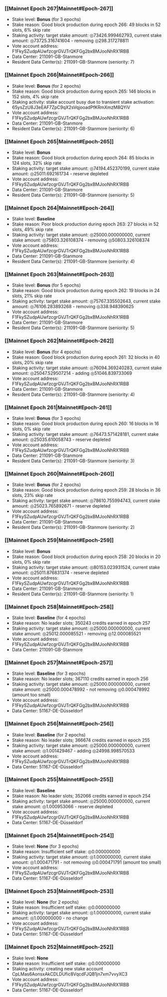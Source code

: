 ### [[Mainnet Epoch 267|Mainnet#Epoch-267]]
* Stake level: **Bonus** (for 3 epochs)
* Stake reason: Good block production during epoch 266: 49 blocks in 52 slots, 6% skip rate
* Staking activity: target stake amount: ◎73426.999462793, current stake amount: ◎73725.316741604 - removing ◎298.317278811
* Vote account address: F1FkySZudpAUwfzcgrGVJTrQKFGg2bxBMJooNhRX1RBB
* Data Center: 211091-GB-Stanmore
* Resident Data Center(s): 211091-GB-Stanmore (seniority: 7)
### [[Mainnet Epoch 266|Mainnet#Epoch-266]]
* Stake level: **Bonus** (for 2 epochs)
* Stake reason: Good block production during epoch 265: 146 blocks in 152 slots, 4% skip rate
* Staking activity: stake account busy due to transient stake activation: 65ysZzU8J3eEAF7ZpC9qX2sVqjooadPfKRmXmzM8QYiV
* Vote account address: F1FkySZudpAUwfzcgrGVJTrQKFGg2bxBMJooNhRX1RBB
* Data Center: 211091-GB-Stanmore
* Resident Data Center(s): 211091-GB-Stanmore (seniority: 6)
### [[Mainnet Epoch 265|Mainnet#Epoch-265]]
* Stake level: **Bonus**
* Stake reason: Good block production during epoch 264: 85 blocks in 124 slots, 32% skip rate
* Staking activity: target stake amount: ◎74194.452370199, current stake amount: ◎25011.692161734 - reserve depleted
* Vote account address: F1FkySZudpAUwfzcgrGVJTrQKFGg2bxBMJooNhRX1RBB
* Data Center: 211091-GB-Stanmore
* Resident Data Center(s): 211091-GB-Stanmore (seniority: 5)
### [[Mainnet Epoch 264|Mainnet#Epoch-264]]
* Stake level: **Baseline**
* Stake reason: Poor block production during epoch 263: 27 blocks in 52 slots, 49% skip rate
* Staking activity: target stake amount: ◎25000.000000000, current stake amount: ◎75803.326108374 - removing ◎50803.326108374
* Vote account address: F1FkySZudpAUwfzcgrGVJTrQKFGg2bxBMJooNhRX1RBB
* Data Center: 211091-GB-Stanmore
* Resident Data Center(s): 211091-GB-Stanmore (seniority: 4)
### [[Mainnet Epoch 263|Mainnet#Epoch-263]]
* Stake level: **Bonus** (for 5 epochs)
* Stake reason: Good block production during epoch 262: 19 blocks in 24 slots, 21% skip rate
* Staking activity: target stake amount: ◎75767.335502643, current stake amount: ◎76106.283893268 - removing ◎338.948390625
* Vote account address: F1FkySZudpAUwfzcgrGVJTrQKFGg2bxBMJooNhRX1RBB
* Data Center: 211091-GB-Stanmore
* Resident Data Center(s): 211091-GB-Stanmore (seniority: 5)
### [[Mainnet Epoch 262|Mainnet#Epoch-262]]
* Stake level: **Bonus** (for 4 epochs)
* Stake reason: Good block production during epoch 261: 32 blocks in 40 slots, 20% skip rate
* Staking activity: target stake amount: ◎76094.369240283, current stake amount: ◎25047.529507214 - adding ◎51046.839733069
* Vote account address: F1FkySZudpAUwfzcgrGVJTrQKFGg2bxBMJooNhRX1RBB
* Data Center: 211091-GB-Stanmore
* Resident Data Center(s): 211091-GB-Stanmore (seniority: 4)
### [[Mainnet Epoch 261|Mainnet#Epoch-261]]
* Stake level: **Bonus** (for 3 epochs)
* Stake reason: Good block production during epoch 260: 16 blocks in 16 slots, 0% skip rate
* Staking activity: target stake amount: ◎76473.571428181, current stake amount: ◎25035.610058743 - reserve depleted
* Vote account address: F1FkySZudpAUwfzcgrGVJTrQKFGg2bxBMJooNhRX1RBB
* Data Center: 211091-GB-Stanmore
* Resident Data Center(s): 211091-GB-Stanmore (seniority: 3)
### [[Mainnet Epoch 260|Mainnet#Epoch-260]]
* Stake level: **Bonus** (for 2 epochs)
* Stake reason: Good block production during epoch 259: 28 blocks in 36 slots, 23% skip rate
* Staking activity: target stake amount: ◎78610.755994743, current stake amount: ◎25023.765892671 - reserve depleted
* Vote account address: F1FkySZudpAUwfzcgrGVJTrQKFGg2bxBMJooNhRX1RBB
* Data Center: 211091-GB-Stanmore
* Resident Data Center(s): 211091-GB-Stanmore (seniority: 2)
### [[Mainnet Epoch 259|Mainnet#Epoch-259]]
* Stake level: **Bonus**
* Stake reason: Good block production during epoch 258: 20 blocks in 20 slots, 0% skip rate
* Staking activity: target stake amount: ◎80153.023931524, current stake amount: ◎25011.876831374 - reserve depleted
* Vote account address: F1FkySZudpAUwfzcgrGVJTrQKFGg2bxBMJooNhRX1RBB
* Data Center: 211091-GB-Stanmore
* Resident Data Center(s): 211091-GB-Stanmore (seniority: 1)
### [[Mainnet Epoch 258|Mainnet#Epoch-258]]
* Stake level: **Baseline** (for 4 epochs)
* Stake reason: No leader slots; 350243 credits earned in epoch 257
* Staking activity: target stake amount: ◎25000.000000000, current stake amount: ◎25012.000085521 - removing ◎12.000085521
* Vote account address: F1FkySZudpAUwfzcgrGVJTrQKFGg2bxBMJooNhRX1RBB
* Data Center: 211091-GB-Stanmore
### [[Mainnet Epoch 257|Mainnet#Epoch-257]]
* Stake level: **Baseline** (for 3 epochs)
* Stake reason: No leader slots; 367110 credits earned in epoch 256
* Staking activity: target stake amount: ◎25000.000000000, current stake amount: ◎25000.000478992 - not removing ◎0.000478992 (amount too small)
* Vote account address: F1FkySZudpAUwfzcgrGVJTrQKFGg2bxBMJooNhRX1RBB
* Data Center: 51167-DE-Düsseldorf
### [[Mainnet Epoch 256|Mainnet#Epoch-256]]
* Stake level: **Baseline** (for 2 epochs)
* Stake reason: No leader slots; 366674 credits earned in epoch 255
* Staking activity: target stake amount: ◎25000.000000000, current stake amount: ◎1.001429467 - adding ◎24998.998570533
* Vote account address: F1FkySZudpAUwfzcgrGVJTrQKFGg2bxBMJooNhRX1RBB
* Data Center: 51167-DE-Düsseldorf
### [[Mainnet Epoch 255|Mainnet#Epoch-255]]
* Stake level: **Baseline**
* Stake reason: No leader slots; 352066 credits earned in epoch 254
* Staking activity: target stake amount: ◎25000.000000000, current stake amount: ◎1.000953066 - reserve depleted
* Vote account address: F1FkySZudpAUwfzcgrGVJTrQKFGg2bxBMJooNhRX1RBB
* Data Center: 51167-DE-Düsseldorf
### [[Mainnet Epoch 254|Mainnet#Epoch-254]]
* Stake level: **None** (for 3 epochs)
* Stake reason: Insufficient self stake: ◎0.000000000
* Staking activity: target stake amount: ◎1.000000000, current stake amount: ◎1.000471791 - not removing ◎0.000471791 (amount too small)
* Vote account address: F1FkySZudpAUwfzcgrGVJTrQKFGg2bxBMJooNhRX1RBB
* Data Center: 51167-DE-Düsseldorf
### [[Mainnet Epoch 253|Mainnet#Epoch-253]]
* Stake level: **None** (for 2 epochs)
* Stake reason: Insufficient self stake: ◎0.000000000
* Staking activity: target stake amount: ◎1.000000000, current stake amount: ◎1.000000000 - no change
* Vote account address: F1FkySZudpAUwfzcgrGVJTrQKFGg2bxBMJooNhRX1RBB
* Data Center: 51167-DE-Düsseldorf
### [[Mainnet Epoch 252|Mainnet#Epoch-252]]
* Stake level: **None**
* Stake reason: Insufficient self stake: ◎0.000000000
* Staking activity: creating new stake account CpLMas6AonsxAkCDLDUfic8VqcdFJQB1jn7xm7vvyXC3
* Vote account address: F1FkySZudpAUwfzcgrGVJTrQKFGg2bxBMJooNhRX1RBB
* Data Center: 51167-DE-Düsseldorf